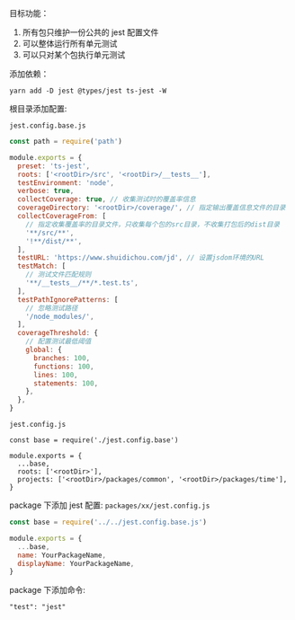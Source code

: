 目标功能：

1. 所有包只维护一份公共的 jest 配置文件
2. 可以整体运行所有单元测试
3. 可以只对某个包执行单元测试

添加依赖：

```
yarn add -D jest @types/jest ts-jest -W
```

根目录添加配置:

`jest.config.base.js`

```js
const path = require('path')

module.exports = {
  preset: 'ts-jest',
  roots: ['<rootDir>/src', '<rootDir>/__tests__'],
  testEnvironment: 'node',
  verbose: true,
  collectCoverage: true, // 收集测试时的覆盖率信息
  coverageDirectory: '<rootDir>/coverage/', // 指定输出覆盖信息文件的目录
  collectCoverageFrom: [
    // 指定收集覆盖率的目录文件，只收集每个包的src目录，不收集打包后的dist目录
    '**/src/**',
    '!**/dist/**',
  ],
  testURL: 'https://www.shuidichou.com/jd', // 设置jsdom环境的URL
  testMatch: [
    // 测试文件匹配规则
    '**/__tests__/**/*.test.ts',
  ],
  testPathIgnorePatterns: [
    // 忽略测试路径
    '/node_modules/',
  ],
  coverageThreshold: {
    // 配置测试最低阈值
    global: {
      branches: 100,
      functions: 100,
      lines: 100,
      statements: 100,
    },
  },
}
```

`jest.config.js`

```
const base = require('./jest.config.base')

module.exports = {
  ...base,
  roots: ['<rootDir>'],
  projects: ['<rootDir>/packages/common', '<rootDir>/packages/time'],
}
```

package 下添加 jest 配置: `packages/xx/jest.config.js`

```js
const base = require('../../jest.config.base.js')

module.exports = {
  ...base,
  name: YourPackageName,
  displayName: YourPackageName,
}
```

package 下添加命令:

```
"test": "jest"
```